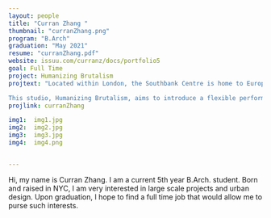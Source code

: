 ```yaml
---
layout: people
title: "Curran Zhang "
thumbnail: "curranZhang.png"
program: "B.Arch"
graduation: "May 2021"
resume: "curranZhang.pdf"
website: issuu.com/curranz/docs/portfolio5 
goal: Full Time
project: Humanizing Brutalism 
projtext: "Located within London, the Southbank Centre is home to Europe’s largest centre for arts. The existence of the Royal Festival Hall, Queen Elizabeth Hall, and the Hayward Gallery stands as a symbol for London’s art, architecture, and skateboarding. From the spotlights of the dazzling performance chambers to the lively under-croft skate park, the brutalist Southbank Centre is a home for those who seek art.

This studio, Humanizing Brutalism, aims to introduce a flexible performance chamber within Southbank Centre as a means to portray brutalism in a new manner. Design challenges of this project includes the 500-seat chamber and master planning of the Southbank Centre."
projlink: curranZhang

img1:  img1.jpg
img2:  img2.jpg
img3:  img3.jpg
img4:  img4.png


---
```


Hi, my name is Curran Zhang. I am a current 5th year B.Arch. student. Born and raised in NYC, I am very interested in large scale projects and urban design. Upon graduation, I hope to find a full time job that would allow me to purse such interests. 
